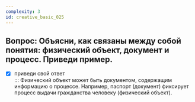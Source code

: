 ```yaml
---
complexity: 3
id: creative_basic_025
---
```

## Вопрос: Объясни, как связаны между собой понятия: физический объект, документ и процесс. Приведи пример.

- [x] приведи свой ответ  
  ::: Физический объект может быть документом, содержащим информацию о процессе. Например, паспорт (документ) фиксирует процесс выдачи гражданства человеку (физический объект).